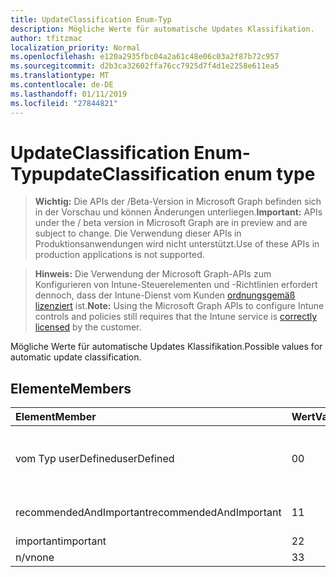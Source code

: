 ```yaml
---
title: UpdateClassification Enum-Typ
description: Mögliche Werte für automatische Updates Klassifikation.
author: tfitzmac
localization_priority: Normal
ms.openlocfilehash: e120a2935fbc04a2a61c48e06c03a2f87b72c957
ms.sourcegitcommit: d2b3ca32602ffa76cc7925d7f4d1e2258e611ea5
ms.translationtype: MT
ms.contentlocale: de-DE
ms.lasthandoff: 01/11/2019
ms.locfileid: "27844821"
---
```

# <a name="updateclassification-enum-type"></a><span data-ttu-id="e65ba-103">UpdateClassification Enum-Typ</span><span class="sxs-lookup"><span data-stu-id="e65ba-103">updateClassification enum type</span></span>

> <span data-ttu-id="e65ba-104">**Wichtig:** Die APIs der /Beta-Version in Microsoft Graph befinden sich in der Vorschau und können Änderungen unterliegen.</span><span class="sxs-lookup"><span data-stu-id="e65ba-104">**Important:** APIs under the / beta version in Microsoft Graph are in preview and are subject to change.</span></span> <span data-ttu-id="e65ba-105">Die Verwendung dieser APIs in Produktionsanwendungen wird nicht unterstützt.</span><span class="sxs-lookup"><span data-stu-id="e65ba-105">Use of these APIs in production applications is not supported.</span></span>

> <span data-ttu-id="e65ba-106">**Hinweis:** Die Verwendung der Microsoft Graph-APIs zum Konfigurieren von Intune-Steuerelementen und -Richtlinien erfordert dennoch, dass der Intune-Dienst vom Kunden [ordnungsgemäß lizenziert](https://go.microsoft.com/fwlink/?linkid=839381) ist.</span><span class="sxs-lookup"><span data-stu-id="e65ba-106">**Note:** Using the Microsoft Graph APIs to configure Intune controls and policies still requires that the Intune service is [correctly licensed](https://go.microsoft.com/fwlink/?linkid=839381) by the customer.</span></span>

<span data-ttu-id="e65ba-107">Mögliche Werte für automatische Updates Klassifikation.</span><span class="sxs-lookup"><span data-stu-id="e65ba-107">Possible values for automatic update classification.</span></span>
## <a name="members"></a><span data-ttu-id="e65ba-108">Elemente</span><span class="sxs-lookup"><span data-stu-id="e65ba-108">Members</span></span>
|<span data-ttu-id="e65ba-109">Element</span><span class="sxs-lookup"><span data-stu-id="e65ba-109">Member</span></span>|<span data-ttu-id="e65ba-110">Wert</span><span class="sxs-lookup"><span data-stu-id="e65ba-110">Value</span></span>|<span data-ttu-id="e65ba-111">Beschreibung</span><span class="sxs-lookup"><span data-stu-id="e65ba-111">Description</span></span>|
|:---|:---|:---|
|<span data-ttu-id="e65ba-112">vom Typ userDefined</span><span class="sxs-lookup"><span data-stu-id="e65ba-112">userDefined</span></span>|<span data-ttu-id="e65ba-113">0</span><span class="sxs-lookup"><span data-stu-id="e65ba-113">0</span></span>|<span data-ttu-id="e65ba-114">User-Defined, Standardwert, keine beabsichtigt.</span><span class="sxs-lookup"><span data-stu-id="e65ba-114">User Defined, default value, no intent.</span></span>|
|<span data-ttu-id="e65ba-115">recommendedAndImportant</span><span class="sxs-lookup"><span data-stu-id="e65ba-115">recommendedAndImportant</span></span>|<span data-ttu-id="e65ba-116">1</span><span class="sxs-lookup"><span data-stu-id="e65ba-116">1</span></span>|<span data-ttu-id="e65ba-117">Empfohlene und wichtig.</span><span class="sxs-lookup"><span data-stu-id="e65ba-117">Recommended and important.</span></span>|
|<span data-ttu-id="e65ba-118">important</span><span class="sxs-lookup"><span data-stu-id="e65ba-118">important</span></span>|<span data-ttu-id="e65ba-119">2</span><span class="sxs-lookup"><span data-stu-id="e65ba-119">2</span></span>|<span data-ttu-id="e65ba-120">Wichtig.</span><span class="sxs-lookup"><span data-stu-id="e65ba-120">Important.</span></span>|
|<span data-ttu-id="e65ba-121">n/v</span><span class="sxs-lookup"><span data-stu-id="e65ba-121">none</span></span>|<span data-ttu-id="e65ba-122">3</span><span class="sxs-lookup"><span data-stu-id="e65ba-122">3</span></span>|<span data-ttu-id="e65ba-123">Keine.</span><span class="sxs-lookup"><span data-stu-id="e65ba-123">None.</span></span>|





